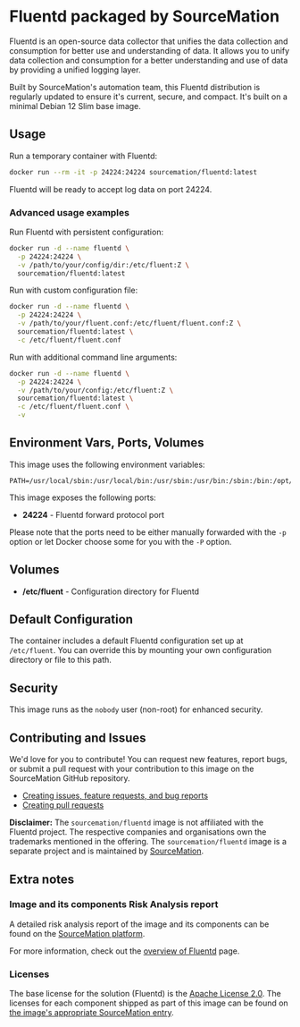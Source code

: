 # Fluentd packaged by SourceMation

Fluentd is an open-source data collector that unifies the data collection and consumption for better use and understanding of data. It allows you to unify data collection and consumption for a better understanding and use of data by providing a unified logging layer.

Built by SourceMation's automation team, this Fluentd distribution is regularly updated to ensure it's current, secure, and compact. It's built on a minimal Debian 12 Slim base image.

## Usage

Run a temporary container with Fluentd:

```bash
docker run --rm -it -p 24224:24224 sourcemation/fluentd:latest
```

Fluentd will be ready to accept log data on port 24224.

### Advanced usage examples

Run Fluentd with persistent configuration:

```bash
docker run -d --name fluentd \
  -p 24224:24224 \
  -v /path/to/your/config/dir:/etc/fluent:Z \
  sourcemation/fluentd:latest
```

Run with custom configuration file:

```bash
docker run -d --name fluentd \
  -p 24224:24224 \
  -v /path/to/your/fluent.conf:/etc/fluent/fluent.conf:Z \
  sourcemation/fluentd:latest \
  -c /etc/fluent/fluent.conf
```

Run with additional command line arguments:

```bash
docker run -d --name fluentd \
  -p 24224:24224 \
  -v /path/to/your/config:/etc/fluent:Z \
  sourcemation/fluentd:latest \
  -c /etc/fluent/fluent.conf \
  -v
```

## Environment Vars, Ports, Volumes

This image uses the following environment variables:

```
PATH=/usr/local/sbin:/usr/local/bin:/usr/sbin:/usr/bin:/sbin:/bin:/opt/ruby/bin
```

This image exposes the following ports:

- **24224** - Fluentd forward protocol port

Please note that the ports need to be either manually forwarded with the `-p` option or let Docker choose some for you with the `-P` option.

## Volumes

- **/etc/fluent** - Configuration directory for Fluentd

## Default Configuration

The container includes a default Fluentd configuration set up at `/etc/fluent`. You can override this by mounting your own configuration directory or file to this path.

## Security

This image runs as the `nobody` user (non-root) for enhanced security.

## Contributing and Issues

We'd love for you to contribute! You can request new features, report bugs, or submit a pull request with your contribution to this image on the SourceMation GitHub repository.

- [Creating issues, feature requests, and bug reports](https://github.com/SourceMation/images/issues/new/choose)
- [Creating pull requests](https://github.com/SourceMation/images/compare)

**Disclaimer:** The `sourcemation/fluentd` image is not affiliated with the Fluentd project. The respective companies and organisations own the trademarks mentioned in the offering. The `sourcemation/fluentd` image is a separate project and is maintained by [SourceMation](https://sourcemation.com).

## Extra notes

### Image and its components Risk Analysis report

A detailed risk analysis report of the image and its components can be found on the [SourceMation platform](https://www.sourcemation.com/).

For more information, check out the [overview of Fluentd](https://www.fluentd.org/) page.

### Licenses

The base license for the solution (Fluentd) is the [Apache License 2.0](https://github.com/fluent/fluentd/blob/master/LICENSE). The licenses for each component shipped as part of this image can be found on [the image's appropriate SourceMation entry](https://www.sourcemation.com/).
